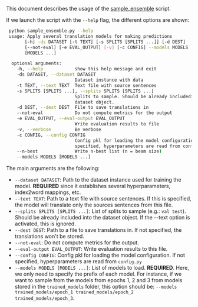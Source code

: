 This document describes the usage of the [sample_ensemble](https://github.com/lvapeab/nmt-keras/blob/master/sample_ensemble.py) script.

If we launch the script with the `--help` flag, the different options are shown:
```bash
 python sample_ensemble.py --help
 usage: Apply several translation models for making predictions
       [-h] -ds DATASET [-t TEXT] [-s SPLITS [SPLITS ...]] [-d DEST]
       [--not-eval] [-e EVAL_OUTPUT] [-v] [-c CONFIG] --models MODELS
       [MODELS ...]

  optional arguments:
    -h, --help            show this help message and exit
    -ds DATASET, --dataset DATASET
                          Dataset instance with data
    -t TEXT, --text TEXT  Text file with source sentences
    -s SPLITS [SPLITS ...], --splits SPLITS [SPLITS ...]
                          Splits to sample. Should be already includedinto the
                          dataset object.
    -d DEST, --dest DEST  File to save translations in
    --not-eval            Do not compute metrics for the output
    -e EVAL_OUTPUT, --eval-output EVAL_OUTPUT
                          Write evaluation results to file
    -v, --verbose         Be verbose
    -c CONFIG, --config CONFIG
                          Config pkl for loading the model configuration. If not
                          specified, hyperparameters are read from config.py
    --n-best              Write n-best list (n = beam size)                       
    --models MODELS [MODELS ...]
```

The main arguments are the following: 
* ``--dataset DATASET``: Path to the dataset instance used for training the model. **REQUIRED** since it establishes several hyperparameters, index2word mappings, etc.
* ``--text TEXT``: Path to a text file with source sentences. If this is specified, the model will translate only the sources sentences from this file.
* ``--splits SPLITS [SPLITS ...]``: List of splits to sample (e.g.: ``val test``). Should be already included into the dataset object. If the --text option is activated, this is ignored.
* ``--dest DEST``: Path to a file to save translations in. If not specified, the translations won't be stored.
* ``--not-eval``: Do not compute metrics for the output.
* ``--eval-output EVAL_OUTPUT``: Write evaluation results to this file.
* ``--config CONFIG``: Config pkl for loading the model configuration. If not specified, hyperparameters are read from ``config.py``
* ``--models MODELS [MODELS ...]``: List of models to load. **REQUIRED**. Here, we only need to specify the prefix of each model. For instance, if we want to sample from the models from epochs 1, 2 and 3 from models stored in the ``trained_models`` folder, this option should be: ``--models trained_models/epoch_1 trained_models/epoch_2 trained_models/epoch_3``.
